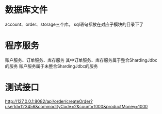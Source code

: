 # 数据库文件
account、order、storage三个库。
sql语句都放在对应子模块的目录下了
# 程序服务
账户服务、订单服务、库存服务
其中订单服务、库存服务属于整合ShardingJdbc的服务
账户服务属于未整合ShardingJdbc的服务
# 测试接口
http://127.0.0.1:8082/api/order/createOrder?userId=123456&commodityCode=2&count=1000&productMoney=1000